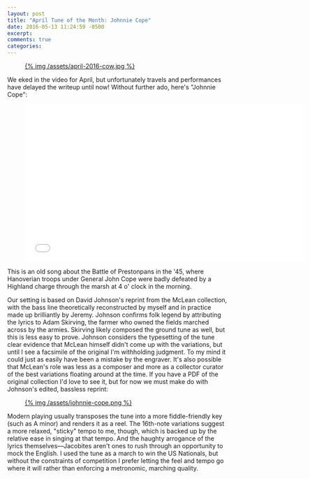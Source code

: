 ```yaml
---
layout: post
title: "April Tune of the Month: Johnnie Cope"
date: 2016-05-13 11:24:59 -0500
excerpt:
comments: true
categories:
---
```


<figure class="center">
  <a href="/assets/april-2016-cow.jpg">
    {% img /assets/april-2016-cow.jpg  %}
  </a>
</figure>

We eked in the video for April, but unfortunately travels and performances have delayed the writeup until now! Without further ado, here's "Johnnie Cope":

<div class="video-player">
  <figure>
    <iframe width="640" height="360" src="//www.youtube.com/embed/j4RMlUx8tkI" frameborder="0" allowfullscreen></iframe>
  </figure>
</div>

This is an old song about the Battle of Prestonpans in the '45, where Hanoverian troops under General John Cope were
badly defeated by a Highland charge through the marsh at 4 o' clock in the morning.

Our setting is based on David Johnson's reprint from the McLean collection, with the bass line theoretically
reconstructed by myself and in practice made up brilliantly by Jeremy. Johnson confirms folk legend by attributing the
lyrics to Adam Skirving, the farmer who owned the fields marched across by the armies. Skirving likely composed the
ground tune as well, but this is less easy to prove. Johnson considers the typesetting of the tune clear evidence that
McLean himself didn't come up with the variations, but until I see a facsimile of the original I'm withholding judgment.
To my mind it could just as easily have been a mistake by the engraver.  It's also possible that McLean's role was less
as a composer and more as a collector curator of the best variations floating around at the time. If you have a PDF of
the original collection I'd love to see it, but for now we must make do with Johnson's edited, bassless reprint:

<figure>
  <a href="/assets/johnnie-cope.png">
    {% img /assets/johnnie-cope.png  %}
  </a>
</figure>

Modern playing usually transposes the tune into a more fiddle-friendly key (such as A minor) and renders it as a reel.
The 16th-note variations suggest a more relaxed, "sticky" tempo to me, though, which is backed up by the relative ease
in singing at that tempo. And the haughty arrogance of the lyrics themselves—Jacobites aren't ones to rush through an
opportunity to mock the English. I used the tune as a march to win the US Nationals, but without the constraints of
competition I prefer letting the feel and tempo go where it will rather than enforcing a metronomic, marching quality.
